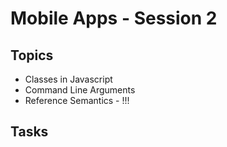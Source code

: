 # Mobile Apps - Session 2

## Topics

* Classes in Javascript
* Command Line Arguments
* Reference Semantics - !!!

## Tasks

